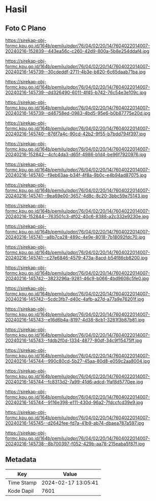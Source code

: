 # Hasil

## Foto C Plano

https://sirekap-obj-formc.kpu.go.id/164b/pemilu/pdpr/76/04/02/20/14/7604022014007-20240216-152839--443ea56c-c260-42d9-800a-5b8e254ddaf4.jpg

https://sirekap-obj-formc.kpu.go.id/164b/pemilu/pdpr/76/04/02/20/14/7604022014007-20240216-145739--30cdeddf-2711-4b3e-b820-6c65daab71ba.jpg

https://sirekap-obj-formc.kpu.go.id/164b/pemilu/pdpr/76/04/02/20/14/7604022014007-20240216-145739--dd326490-6011-4f45-b742-76c54e3e109c.jpg

https://sirekap-obj-formc.kpu.go.id/164b/pemilu/pdpr/76/04/02/20/14/7604022014007-20240216-145739--d46758ed-0983-4bd5-95e6-b0b87775e20d.jpg

https://sirekap-obj-formc.kpu.go.id/164b/pemilu/pdpr/76/04/02/20/14/7604022014007-20240216-145740--876f7a4c-90cd-42b2-9f55-b7bdd794f397.jpg

https://sirekap-obj-formc.kpu.go.id/164b/pemilu/pdpr/76/04/02/20/14/7604022014007-20240216-152842--4cfc4da3-d65f-4986-b1d4-be96f7920976.jpg

https://sirekap-obj-formc.kpu.go.id/164b/pemilu/pdpr/76/04/02/20/14/7604022014007-20240216-145740--f9eb63aa-b34f-4f8a-9b0c-e4b94ad87075.jpg

https://sirekap-obj-formc.kpu.go.id/164b/pemilu/pdpr/76/04/02/20/14/7604022014007-20240216-145741--9ea69e00-3657-4d8c-8c20-3bbc59e75143.jpg

https://sirekap-obj-formc.kpu.go.id/164b/pemilu/pdpr/76/04/02/20/14/7604022014007-20240216-152844--763501c3-df02-40c6-8388-a2c332e9230e.jpg

https://sirekap-obj-formc.kpu.go.id/164b/pemilu/pdpr/76/04/02/20/14/7604022014007-20240216-145741--a8b7ca28-489c-4e9e-8018-7b18092fdc70.jpg

https://sirekap-obj-formc.kpu.go.id/164b/pemilu/pdpr/76/04/02/20/14/7604022014007-20240216-145741--c27e6846-4579-473a-8acd-b54f86cb8200.jpg

https://sirekap-obj-formc.kpu.go.id/164b/pemilu/pdpr/76/04/02/20/14/7604022014007-20240216-145742--3823296a-9281-46c9-b066-4bd9608c5fe0.jpg

https://sirekap-obj-formc.kpu.go.id/164b/pemilu/pdpr/76/04/02/20/14/7604022014007-20240216-145742--5cdc3fb7-d40c-4afb-a27d-a77a9e76201f.jpg

https://sirekap-obj-formc.kpu.go.id/164b/pemilu/pdpr/76/04/02/20/14/7604022014007-20240216-145743--e16d6b4a-8197-4d38-8cb1-3281f3b87b81.jpg

https://sirekap-obj-formc.kpu.go.id/164b/pemilu/pdpr/76/04/02/20/14/7604022014007-20240216-145743--fddb2f0d-1334-4877-80df-34c9f15475ff.jpg

https://sirekap-obj-formc.kpu.go.id/164b/pemilu/pdpr/76/04/02/20/14/7604022014007-20240216-145744--990c80cd-5b27-45aa-80d8-e059c2aa8004.jpg

https://sirekap-obj-formc.kpu.go.id/164b/pemilu/pdpr/76/04/02/20/14/7604022014007-20240216-145744--fc8313d2-7a99-41d6-adcd-1faf8d5770ee.jpg

https://sirekap-obj-formc.kpu.go.id/164b/pemilu/pdpr/76/04/02/20/14/7604022014007-20240216-145744--9116e398-e111-430d-96a2-7fdccfcd39e9.jpg

https://sirekap-obj-formc.kpu.go.id/164b/pemilu/pdpr/76/04/02/20/14/7604022014007-20240216-145745--d2642fee-fd7a-41b9-ab74-dbaea787a597.jpg

https://sirekap-obj-formc.kpu.go.id/164b/pemilu/pdpr/76/04/02/20/14/7604022014007-20240216-145738--8b700397-f052-429b-aa78-215eaba5f87f.jpg


## Metadata

| Key        | Value               |
| ---------- | ------------------- |
| Time Stamp | 2024-02-17 13:05:41 |
| Kode Dapil | 7601                |



